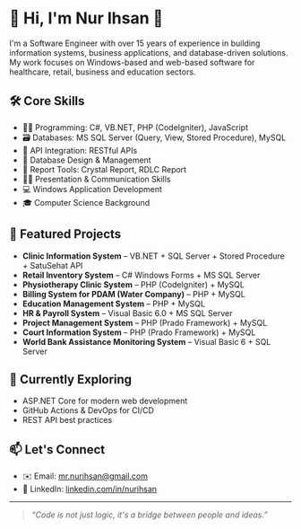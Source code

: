 # 👋 Hi, I'm Nur Ihsan 👋

I'm a Software Engineer with over 15 years of experience in building information systems, business applications, and database-driven solutions. My work focuses on Windows-based and web-based software for healthcare, retail, business and education sectors.

## 🛠 Core Skills

- 👨‍💻 Programming: C#, VB.NET, PHP (CodeIgniter), JavaScript
- 🗃 Databases: MS SQL Server (Query, View, Stored Procedure), MySQL
- 🔌 API Integration: RESTful APIs
- 🧠 Database Design & Management
- 🧾 Report Tools: Crystal Report, RDLC Report
- 🧑‍🏫 Presentation & Communication Skills
- 💻 Windows Application Development
- 🎓 Computer Science Background

## 🚀 Featured Projects

- **Clinic Information System** – VB.NET + SQL Server + Stored Procedure + SatuSehat API
- **Retail Inventory System** – C# Windows Forms + MS SQL Server
- **Physiotherapy Clinic System** – PHP (CodeIgniter) + MySQL
- **Billing System for PDAM (Water Company)** – PHP + MySQL
- **Education Management System** – PHP + MySQL
- **HR & Payroll System** – Visual Basic 6.0 + MS SQL Server
- **Project Management System** – PHP (Prado Framework) + MySQL
- **Court Information System** – PHP (Prado Framework) + MySQL
- **World Bank Assistance Monitoring System** – Visual Basic 6 + SQL Server

## 🌱 Currently Exploring

- ASP.NET Core for modern web development
- GitHub Actions & DevOps for CI/CD
- REST API best practices

## 📫 Let's Connect

- ✉️ Email: mr.nurihsan@gmail.com 
- 🔗 LinkedIn: [linkedin.com/in/nurihsan](www.linkedin.com/in/nur-ihsan-5a349015)
---

> _“Code is not just logic, it's a bridge between people and ideas.”_


